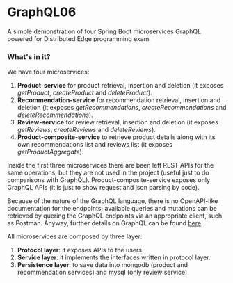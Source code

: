 # GraphQL06
A simple demonstration of four Spring Boot microservices GraphQL powered for Distributed Edge programming exam.

### What's in it?
We have four microservices:

1. **Product-service** for product retrieval, insertion and deletion (it exposes *getProduct*, *createProduct* and *deleteProduct*).
2. **Recommendation-service** for recommendation retrieval, insertion and deletion (it exposes *getRecommendations*, *createRecommendations* and *deleteRecommendations*).
3. **Review-service** for review retrieval, insertion and deletion (it exposes *getReviews*, *createReviews* and *deleteReviews*).
4. **Product-composite-service** to retrieve product details along with its own recommendations list and reviews list (it exposes *getProductAggregate*).

Inside the first three microservices there are been left REST APIs for the same operations, but they are not used in the project (useful just to do comparisons with GraphQL). Product-composite-service exposes only GraphQL APIs (it is just to show request and json parsing by code).

Because of the nature of the GraphQL language, there is no OpenAPI-like documentation for the endpoints; available queries and mutations can be retrieved by quering the GraphQL endpoints via an appropriate client, such as Postman.
Anyway, further details on GraphQL can be found [here](https://github.com/AlfaSierra92/GraphQL06/blob/release-rc/GraphQL.md).

All microservices are composed by three layer:
1. **Protocol layer**: it exposes APIs to the users.
2. **Service layer**: it implements the interfaces written in protocol layer.
3. **Persistence layer**: to save data into mongodb (product and recommendation services) and mysql (only review service).


